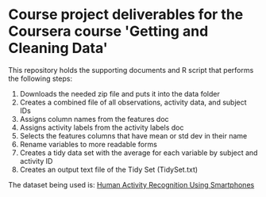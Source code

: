 # Course project deliverables for the Coursera course 'Getting and Cleaning Data'

This repository holds the supporting documents and R script that performs the following steps:

1. Downloads the needed zip file and puts it into the data folder
2. Creates a combined file of all observations, activity data, and subject IDs
3. Assigns column names from the features doc
4. Assigns activity labels from the activity labels doc
5. Selects the features columns that have mean or std dev in their name
6. Rename variables to more readable forms
7. Creates a tidy data set with the average for each variable by subject and activity ID
8. Creates an output text file of the Tidy Set (TidySet.txt)

The dataset being used is: [Human Activity Recognition Using Smartphones](http://archive.ics.uci.edu/ml/datasets/Human+Activity+Recognition+Using+Smartphones)

